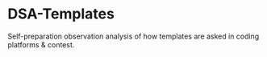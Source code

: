 # DSA-Templates
Self-preparation observation analysis of how templates are asked in coding platforms &amp; contest.

